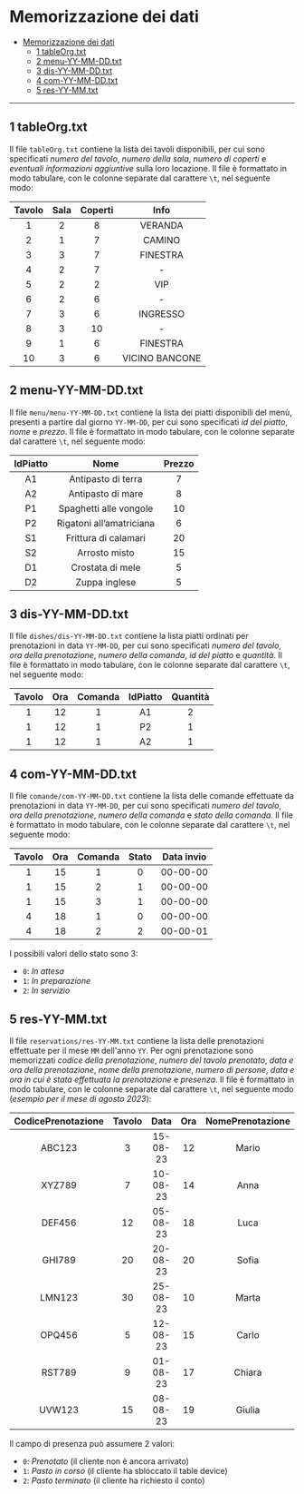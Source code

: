 # Memorizzazione dei dati

- [Memorizzazione dei dati](#memorizzazione-dei-dati)
  - [1 tableOrg.txt](#1-tableorgtxt)
  - [2 menu-YY-MM-DD.txt](#2-menu-yy-mm-ddtxt)
  - [3 dis-YY-MM-DD.txt](#3-dis-yy-mm-ddtxt)
  - [4 com-YY-MM-DD.txt](#4-com-yy-mm-ddtxt)
  - [5 res-YY-MM.txt](#5-res-yy-mmtxt)


---

## 1 tableOrg.txt
Il file `tableOrg.txt` contiene la lista dei tavoli disponibili, per cui sono specificati _numero del tavolo_, _numero della sala_, _numero di coperti_ e _eventuali informazioni aggiuntive_ sulla loro locazione.
Il file è formattato in modo tabulare, con le colonne separate dal carattere `\t`, nel seguente modo:

| Tavolo | Sala | Coperti | Info |
|:---:|:---:|:---:|:---:|
|1|2|8|VERANDA|
|2|1|7|CAMINO|
|3|3|7|FINESTRA|
|4|2|7| - |
|5|2|2|VIP|
|6|2|6| - |
|7|3|6|INGRESSO|
|8|3|10| - |
|9|1|6|FINESTRA|
|10|3|6|VICINO BANCONE|


## 2 menu-YY-MM-DD.txt
Il file `menu/menu-YY-MM-DD.txt` contiene la lista dei piatti disponibili del menù, presenti a partire dal giorno `YY-MM-DD`, per cui sono specificati _id del piatto_, _nome_ e _prezzo_.
Il file è formattato in modo tabulare, con le colonne separate dal carattere `\t`, nel seguente modo:

| IdPiatto | Nome | Prezzo |
|:---:|:---:|:---:|
| A1 | Antipasto di terra | 7 |
| A2 | Antipasto di mare | 8 |
| P1 | Spaghetti alle vongole | 10 |
| P2 | Rigatoni all’amatriciana |6 |
| S1 | Frittura di calamari | 20 | 
| S2 | Arrosto misto | 15 |
| D1 | Crostata di mele | 5 | 
| D2 | Zuppa inglese | 5 |


## 3 dis-YY-MM-DD.txt
Il file `dishes/dis-YY-MM-DD.txt` contiene la lista piatti ordinati per prenotazioni in data `YY-MM-DD`, per cui sono specificati _numero del tavolo_, _ora della prenotazione_, _numero della comanda_, _id del piatto_ e _quantità_.
Il file è formattato in modo tabulare, con le colonne separate dal carattere `\t`, nel seguente modo:

| Tavolo | Ora | Comanda | IdPiatto | Quantità |
|:---:|:---:|:---:|:---:|:---:|
| 1 | 12 | 1 | A1 | 2 |
| 1 | 12 | 1 | P2 | 1 |
| 1 | 12 | 1 | A2 | 1 |


## 4 com-YY-MM-DD.txt
Il file `comande/com-YY-MM-DD.txt` contiene la lista delle comande effettuate da prenotazioni in data `YY-MM-DD`, per cui sono specificati _numero del tavolo_, _ora della prenotazione_, _numero della comanda_ e _stato della comanda_.
Il file è formattato in modo tabulare, con le colonne separate dal carattere `\t`, nel seguente modo:

| Tavolo | Ora | Comanda | Stato | Data invio |
|:---:|:---:|:---:|:---:|:---:|
|1|15|1|0| 00-00-00 |
|1|15|2|1| 00-00-00 |
|1|15|3|1| 00-00-00 |
|4|18|1|0| 00-00-00 |
|4|18|2|2| 00-00-01 |

I possibili valori dello stato sono 3:
- `0`: _In attesa_
- `1`: _In preparazione_
- `2`: _In servizio_


## 5 res-YY-MM.txt

Il file `reservations/res-YY-MM.txt` contiene la lista delle prenotazioni effettuate per il mese `MM` dell'anno `YY`. Per ogni prenotazione sono memorizzati _codice della prenotazione_, _numero del tavolo prenotato_, _data e ora della prenotazione_, _nome della prenotazione_, _numero di persone_, _data e ora in cui è stata effettuata la prenotazione_ e _presenza_.
Il file è formattato in modo tabulare, con le colonne separate dal carattere `\t`, nel seguente modo (_esempio per il mese di agosto 2023_):

| CodicePrenotazione | Tavolo | Data | Ora | NomePrenotazione | NumeroPersone | DataOraPrenotazione | Presenza |
|:---:|:---:|:---:|:---:|:---:|:---:|:---:|:----:|
| ABC123 | 3 | 15-08-23 | 12 | Mario | 2 | 23-01-01 12:30:15 | 2 |
| XYZ789 | 7 | 10-08-23 | 14 | Anna | 4 | 23-02-08 10:30:25 | 2 |
| DEF456 | 12 | 05-08-23 | 18 | Luca | 3 | 23-03-03 12:30:35 | 0 |
| GHI789 | 20 | 20-08-23 | 20 | Sofia | 5 | 23-04-02 19:30:45 | 1 |
| LMN123 | 30 | 25-08-23 | 10 | Marta | 2 | 23-05-20 20:30:55 | 0 |
| OPQ456 | 5 | 12-08-23 | 15 | Carlo | 3 | 23-06-10 13:31:05 | 1 |
| RST789 | 9 | 01-08-23 | 17 | Chiara | 2 | 23-07-10 21:31:15 | 2 |
| UVW123 | 15 | 08-08-23 | 19 | Giulia | 4 | 23-08-05 10:31:25 | 1 |

Il campo di presenza può assumere 2 valori:
- `0`: _Prenotato_ (il cliente non è ancora arrivato)
- `1`: _Pasto in corso_ (il cliente ha sbloccato il table device)
- `2`: _Pasto terminato_ (il cliente ha richiesto il conto)